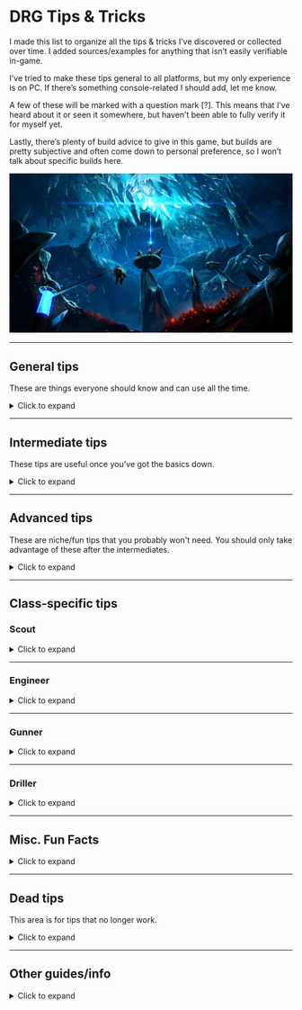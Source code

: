 # DRG Tips & Tricks

I made this list to organize all the tips & tricks I’ve discovered or collected over time. I added sources/examples for anything that isn’t easily verifiable in-game.

I’ve tried to make these tips general to all platforms, but my only experience is on PC. If there’s something console-related I should add, let me know.

A few of these will be marked with a question mark [?]. This means that I’ve heard about it or seen it somewhere, but haven’t been able to fully verify it for myself yet.

Lastly, there’s plenty of build advice to give in this game, but builds are pretty subjective and often come down to personal preference, so I won’t talk about specific builds here.

<center>
	<img title="Banner" src="./images/title.jpg"/>
</center>

<hr>

## General tips

These are things everyone should know and can use all the time.

<details>
<summary>Click to expand</summary>

* Hit Tab or M to access the mission map from anywhere in the space rig.

* Ping minerals or dirt to have Bosco mine it. Bosco can also mine heavy objects like aquarqs, and provides light if you ping on non-minerals.

* Use your terrain scanner to see which way to dig through dirt.

* If you ping a large object (like enor or jadiz), Bosco will pick it up and carry it to you.

* If you see something and don’t know what it is, point your laser pointer at it. It’ll show the name of that thing and you can look it up. Google and the Wiki are your friends.

* Shout (press x) to call bosco to you - if he is holding something, he will drop it, or throw it at you if he's within 10m of you. If he’s mining or shining a light, he will also stop and go to you.

* When you throw a flare, it inherits your momentum. If you want to throw a flare as far as possible, sprint, jump, and throw throw the flare immediately after starting the jump.

* On refinery missions, ping a pipeline (that has already been laid) to make bosco build it or repair it.

* Ping the drilldozer or HACK-C to make bosco prioritize defending them.
	
* On drilldozer missions, in the last phase of the ommoran heartstone fight, ping the tips of laser beamers to have Bosco mine them.

* Ctrl+e sets a permanent waypoint that stays on your terrain scanner, and is visible when you pull out your laser pointer

* The terrain scanner is useful for finding many things - your teammates, alien eggs, dreadnought cocoons, the MULE, black boxes, mini MULEs, and large objects such as jadiz, enor, aquarqs, etc. It even shows the ghost bulk detonator and the nemesis.

* Minerals in your bag do not need to be deposited at the end of a mission (large minerals like enor and secondary objectives like apoca blooms still do).
  * While you will get credits from gold, and you will keep the minerals, you won’t get XP from undeposited minerals.

* Press space while using the terrain scanner to turn your dwarf in the direction of the scanner.

* During extraction, the MULE leaves behind green beeping markers that show where it went. The markers also show up on the terrain scanner. Follow them if you get lost.

* Always look up when entering a new cave so you don’t get leeched.

* Everyone gets the same rewards at the end of the mission. It isn’t split up.

* Dwarf survival only affects credits, not xp. Sometimes you might have to leave someone behind to ensure the mission succeeds.

* Use the in-game miner's manual to find which region has which resources and what they look like (and whether the minerals are abundant/scarce). Use the in-game bestiary to look at enemies and their strengths/weaknesses.

* Swarms and waves have different mechanics based on mission type. Waves are smaller, unannounced swarms.
  * Mining: swarms happen over time.
  * Egg hunt: Each egg pulled has a chance to spawn a swarm. If it doesn't spawn a swarm, it spawns a wave. You are guaranteed a specific number of swarms based on the number of eggs. 4 eggs = 1 swarm, 6 eggs = 2 swarms, 8 eggs = 3 swarms.
  * Salvage: Coming within 2 meters of a Mini-M.U.L.E. for the first time will trigger a medium to large sized wave of enemies after 12 to 30 seconds, tending towards 15-18 seconds. Another, smaller wave of enemies will spawn when one of the legs that are found near each Mini-M.U.L.E. is dug out. This leg is picked randomly. [Source](https://deeprockgalactic.fandom.com/wiki/Salvage_Operation)
  * Point extraction: swarms happen over time (roughly every 5 minutes). Over time, swarms increase in size, and more enemies will spawn in waves in-between swarms.
  * Elimination: no swarms, just waves. No waves spawn during a dreadnought fight.

* Back up while channeling Beastmaster to avoid being attacked.

* Steeve (the pet from the Beastmaster perk) glows blue so you know to avoid shooting it. Steeve is affected by mission mutators, e.g. regenerative bugs.

* Turn off your flashlight (hold F) to find minerals hidden in walls, e.g. jadiz or aquarqs.

* Hold h to turn off your HUD (good for taking screenshots).

* Hit Q or E to change class in the loading screen. Doesn’t work if you’re the host, or if the host turned off class duplication.

* You can mine gold and other minerals by digging out all the terrain connected to it. This is useful for ground minerals like hollomite, umanite, and magnite, where you only need to mine the bottom parts of these.

* Click twice on the loadout letter to set an icon to it. [Example](https://www.reddit.com/r/DeepRockGalactic/comments/lcoehe/til_you_can_click_a_second_time_on_the_loadout/)

* [On Xbox] Click L3 while walking backwards to spin 180 degrees.

* Cargo crates have a varying chance to spawn based on mission length (varies from 15% to 35%). The batteries always spawn in a set radius (30m) of the crate. [Source](https://deeprockgalactic.fandom.com/wiki/Cargo_Crate)

* Lost packs have the same chance to spawn as a cargo crate (see above). Scanning the lost helmet will mark your terrain scanner with a pink star. [Source](https://deeprockgalactic.fandom.com/wiki/Lost_Pack)

* If you’re thinking of going up a hazard level, take a look at the difficulty scaling. Based on the hazard level, enemies will scale in quantity, movement speed, damage, attack speed, and for larger enemies, effective health.

* You can’t resupply past your max ammo, so try to use your weapons evenly so you get more out of a resupply. Otherwise you’re wasting ammo.

* If you try to join a mission and it says "JOIN FAILED", hit esc rather than clicking "cancel" so that your lobby doesn't reload.

* Stand on the MULE to mine higher up (you can also ride the MULE to the drop pod).

* Look for colorful markings sticking out of walls to find heavy minerals. Some examples: [jadiz](https://github.com/CupNoodles27/DRG-Tips-and-Tricks/blob/main/images/jadiz.jpg), [enor pearl](https://github.com/CupNoodles27/DRG-Tips-and-Tricks/blob/main/images/enor.jpg), [compressed gold](https://github.com/CupNoodles27/DRG-Tips-and-Tricks/blob/main/images/gold.jpg). Also applies to [aquarqs](https://github.com/CupNoodles27/DRG-Tips-and-Tricks/blob/main/images/aquarq.jpg), [bittergems](https://github.com/CupNoodles27/DRG-Tips-and-Tricks/blob/main/images/bittergem.jpg), and [error cubes](https://github.com/CupNoodles27/DRG-Tips-and-Tricks/blob/main/images/error_cube.jpg).
  * These things glow as long as the heavy object is nearby. If they’re dark and not glowing, the heavy object has been mined and moved somewhere else. Compressed gold seems to be an exception to this - its glow doesn’t seem to change.

* If you need to get rid of beer that you’re holding, hit Q on your keyboard, or alternatively, change classes.

* Buy all the upgrades for your armor, you’ll get permanent health bonuses.

* On shield disruption missions, make sure to take the health upgrade on your armor.

</details>

<hr>

## Intermediate tips

These tips are useful once you’ve got the basics down.

<details>
<summary>Click to expand</summary>

* Cancel all your reload animations by hitting the button for your laser pointer. Hitting your pickaxe button to cancel also works, but will stop your sprint if you're on the ground. If you’re in the air, both techniques work the same. You can also cancel by switching weapons.
  * The faster your reload, the less time you save by reload canceling (you also save a smaller percentage of time). Keep that in mind when you’re thinking of taking a reload speed upgrade. [Source](https://www.youtube.com/watch?v=TQ0-ysX-ZX4)
* Cancel grenade animations the same way. Useful if you need to throw multiple axes. As soon as the grenade leaves your hand, cancel the animation.
  * Frozen oppressors (on haz 5 with 4 players) take 2 axes to kill from full health, but they unfreeze quickly. Without animation canceling you can’t hit an oppressor with 2 axes before it unfreezes; with animation canceling, you can.
  
* Grenades inherit your momentum, just like flares. Sprint and jump to throw grenades further.

* Cancel your power attack wind down animation by releasing the power attack button right after the power attack hits. Make sure to release the pickaxe button *afterwards*. [Example](https://imgur.com/a/p67YEUO)

* Cancel flare gun and platform gun firing animations to fire faster. Fire then immediately hit your pickaxe/laser, then repeat.

* Look for flares on the ground to see whether you or a teammate have already explored an area.

* The terrain scanner can also indicate whether you or a teammate have been to an area; if the scanner shows terrain in an area, it means someone has been there. If it doesn’t, then nobody has.

* Jump before opening your terrain scanner so you retain a bit of momentum rather than stopping.

* Frozen enemies take 3x damage (although explosive damage is not multiplied). Frozen dreadnoughts take 2.5x damage.

* Frozen wardens don’t grant their allies the half-damage and regeneration buffs.

* Macteras and swarmers instantly die after being frozen. Importantly, this includes naedocyte breeders. However, goo bombers are difficult to freeze.

* Many enemies are resistant to some damage types and weak against others. For example, oppressors take 50% increased melee damage, making axes and power attacks better against them. Oppressors also take 66% reduced fire damage, so flamethrowers are less effective. These are very useful to know so you don’t waste ammo. The strengths and weaknesses for every creature can be found [here](https://deeprockgalactic.fandom.com/wiki/Creatures).
  * Something else you may not find on the above list are freezing/fire temperatures - the temps at which an enemy gets frozen or set on fire. For example, on the [praetorian](https://deeprockgalactic.fandom.com/wiki/Glyphid_Praetorian) page, you’ll find that regular praetorians freeze at -150 degrees, while frost praetorians freeze at -250 degrees.

* Cancel the pickaxe swinging animation by releasing the pickaxe button as soon as it hits something, then holding the pickaxe button again. This lets you mine about 3% faster if you do it right. This trick is more useful when pickaxing things like enemies and ebonuts, since your pickaxe slows down significantly on those.

* Bunny hopping: Jump and fire to preserve your momentum while firing. Useful for gunner because his weapons slow him down. If you were sprinting before the jump and stop firing before you land, you will keep sprinting.

* You can check your team’s ammo levels by hitting the laser pointer and looking at the four bars under their health bars. Use this to guide whether you decide to order a resupply.

* Minigun and Zhukov both use 2 ammo per shot. Keep that in mind when making builds and calculating damage numbers.

* If you have an odd amount of max ammo, the ammo you get from a resupply rounds up to the nearest whole number. For example, if you have 15 PGL shots, resupplies give you 8. There is one exception - if you have 3 max satchel charges, a resupply will only give you 1.

* If you move next to the purple swarmer tunnels, several groups of swarmers will spawn there shortly afterwards. If you have area damage, you can spawncamp the swarmers.

* After depositing something, once you're done depositing and are putting your bag down, manually pull out a weapon to cancel the animation.

* When depositing minerals, repeatedly hit your deposit button and cancel the deposit to deposit faster. Easiest to just spam the deposit button and pickaxe at the same time.

* If you freeze BET-C’s weakpoints (with cryo cannon or cryo grenade), it will take triple damage while it’s “frozen”, although it will still be able to move and attack.

* Blowthrough can let you hit both parts of a hostile BET-C, and it will also let you shoot through BET-C and hit bugs behind it.

* Stunning BET-C will cause it to change weapons (between the bombs and the gun).

* Blowthrough lets you shoot through the MULE.

* Blowthrough can also let you hit multiple weakpoints on a brood nexus. Easiest if you stand under one weakpoint and aim up at another weakpoint.

* Enemies that have after-death effects won't do them if they die while frozen. So frozen exploders, bulk detonators, praetorians, oppressors, and nexuses won't explode/release gas/release swarmers when they die.

* Some enemies have breakable weakpoints (i.e. goo bombers and bulk detonators). Area damage can break these weakpoints, but will not benefit from the bonus weakpoint damage. So use direct damage on them first.

* Freezing a burning enemy or heating up a frozen enemy will cancel the status effect (on fire or frozen) and deal 200 disintegrate damage - [Temperature shock](https://deeprockgalactic.fandom.com/wiki/Status_Effects#Temperature_Shock)
  * Unfreezing a frozen enemy can often be bad, since frozen is such a powerful status effect. For example, if a brood nexus is frozen, it’ll take 3x damage, and it won’t spawn swarmers if it dies while frozen.

* Praetorians and oppressors won’t release gas if killed by [disintegrate damage](https://deeprockgalactic.fandom.com/wiki/Damage#Disintegrate). Hyper propellant converts all direct damage to disintegrate damage, so a praetorian killed by the direct damage from a hyper propellant shot won't release gas. Disintegrate does not affect the after-death effects of exploders/bulks.

* Heat can explode praetorian/oppressor gas and neurotoxin grenades. Many weapons can do this:
  * Flamethrower
  * EPC with plasma burn
  * DRAK with thermal exhaust feedback or aggressive venting
  * Boomstick with white phosphorous
  * Minigun with hot bullets, aggressive venting, or burning hell
  * Incendiary grenade
  * PGL with incendiary compound
  * Breach cutter with inferno
  * Shard Diffractor
  * Coilgun with Hellfire
  * Environmental hazards in the Magma Core

* In the Fungus Bogs, pickaxe at the root of the vines that hang from the ceiling to remove them from obstructing your view.

* You can detect cave leeches on the terrain scanner by looking for small holes in the ceiling.

* Pickaxe a frozen dwarf to help unfreeze them. Power attack to instantly fully unfreeze them.

* Every mission has a set spawn pool. Any enemy included in the spawn pool can be spawned, any enemy not in the spawn pool won’t be. So if you see one leech, look out for more.
  * A spawn pool can have up to 3 “disruptive enemy” types. The following are disruptive enemies: detonators, shellbacks, goo bombers, grabbers, menaces, and wardens. So if you see a goo bomber, grabber, and shellback, you have no chance of getting a bulk. [Source 1](https://devtrackers.gg/deep-rock-galactic/p/f901d71e-lets-talk-about-bulk-detonators-in-salvage-missions), [Source 2](https://www.reddit.com/r/DeepRockGalactic/comments/qs8l4t/enemies_and_how_they_spawn_what_secrets_do_you/hkbjqbg/)
  * There are a lot more spawn mechanics, here is an [in-depth video](https://youtu.be/tLiX_GJRdWw) on spawn pools.

* Look out for visuals of falling chunks dirt/rocks, it can indicate that enemies are spawning nearby. Note that silicate harvesters make the same effect, so don’t get bamboozled.

* Mine out the terrain connected to oil shale to knock it all down. Loose oil shale is picked up much more quickly by the fuel canister. You can also use the EPC, C4, or Fat Boy to quickly mine oil shale.

* Kursite will disappear if not deposited quickly enough.

* Lure a Crassus detonator into a small tunnel to get more gold when it explodes. The driller can make this tunnel anywhere. If done right, you’ll get up to around 1230 gold. [Source](https://deeprockgalactic.fandom.com/wiki/Glyphid_Crassus_Detonator)
  * Crassus detonators can only spawn (with a 3% chance) when the map is generated. They will not spawn afterwards.
  * If you shoot some platforms at the edge of the explosion radius, the Crassus explosion can make gold from those platforms.

* Every five OCs you forge adds 1 to your Forge level and gives you a free OC. Assuming you forge every OC, you’ll run out of OCs to get/forge at forge level 93.

* Deep Dive missions are hazard level 3/3.5/3.5, and are guaranteed to have 2 warnings in total. Elite Deep Dive missions are hazard level 4.5/5/5.5 and will have 2-3 warnings in total.

* Gold is worth 3.5 credits on Deep Dives and 4.5 credits on Elite Deep Dives. You also don’t get “minerals mined” XP on DD/EDD.

* The DD and EDD for each week are pre-seeded, which means the terrain will all be the same, even if you restart.

* [Buff beer](https://deeprockgalactic.fandom.com/wiki/Abyss_Bar#Today.27s_Special) lasts across all three DD/EDD missions.

* Drink a buff beer in your own lobby, then join another lobby to keep that buff.

* Currently buff beer is bugged to apply twice. This means pots o’ gold gives 4x gold rather than 2x, for example.

* Pots o' gold and dark morkite only buffs gold mined by the pickaxe, not by bosco, guns, or explosions.

* Ping important enemies (e.g. bulks and prospectors) so you can track where they are. This is especially useful for tracking menaces and dreadnought twins, since your ping stays on them after they burrow and reappear.

* Prospectors are vulnerable to critical weakness, even though most boss enemies aren’t.

* When the dreadnought twins heal, they regenerate their armor and equalize their health - the one with lower gains 3/4 the HP difference, the one with more will lose 1/4 the HP difference. So try to damage them equally to minimize how many times they heal. The twins are guaranteed to heal at least once during the fight, regardless of how evenly you damage them. [Source](https://deeprockgalactic.fandom.com/wiki/Glyphid_Dreadnought_Twins)

* Once you break the armor on the back of a dreadnought twin, you’ll expose a 1x weakpoint. Also, their lower jaw takes 0.5x damage for some reason.

* If you hit exploders in the face they won't detonate.

* You can grab cave angels to hold onto them and fly. You can steer them as well.

* Jump near the end of a Dash (the perk) to extend the speed boost.

* Grabbing a ledge cancels fall damage. You can fall any distance and survive as long as you grab a ledge.

* If you need to get up a steep slope, run against it and spam jump. This is very useful for getting around.

* If gravity is pulling you down a steep slope, jumping away from the slope will launch you forward. You can practice this with [these windows](https://imgur.com/a/qWFBA9C) in the space rig.

* Snow patches and goo patches reduce your fall damage in the same way that engi platforms can do.

* You can’t sprint while on a snow patch.

* Grab a zipline while mactera grabbed to escape.

* You only need to pickaxe the middle of green radioactive crystals to disable them.

* The red plant zones with the plants in the Glacial Strata will warm you up and help keep you from freezing. Glacial Strata is the only biome where you do not naturally warm back up - if you gain some cold, it stays until you are frozen or warm up some other way.

* The aquarq station can warm you up if you’re cold. It also warms up enemies, making it harder to freeze them, and making them unfreeze faster. If you’re going to freeze enemies, it can help to lure them away from the aquarq station first.

* If you have a weapon that does heat damage (sets enemies on fire), you can use it on a teammate to prevent them from freezing. Same for weapons that do cold damage on burning teammates. Just make sure they want you to do it first.

* Machine events have a 15%/20%/35% chance of spawning, depending on the length of the mission. [Source](https://deeprockgalactic.fandom.com/wiki/Machine_Events)

* Machine events give a decent amount of experience. You don't need to succeed and you'll still get the XP. So even if you can’t do a machine event, start it up for the XP.
  * [?] Some machine events do not need to even run out - you can extract and still get XP. This has happened to me for kursite and tritilyte, and failed for OMEN.

* You can tell beforehand what the OMEN will attack you with by looking at each of the three sections with your laser pointer. The bottom will always be the radial purple lasers. In addition, if you stand on the core infuser (the white thing you put matrix cores in), the OMEN platform opposite from you to the OMEN tower is the one that exposes the radial lasers (the bottom part). The OMEN platform to your right exposes the top part. The OMEN platform to your left exposes the middle part. Focusing the bottom part is usually the easiest way to defeat the OMEN.
  * The OMEN is the most dangerous machine event. However, it can be made much easier if the engineer prepares well. See the engineer section.

* You take 1% damage when inside the drop pod during extraction.

* Doretta will always go towards exactly 220 on the in-game compass at the top of your screen. If you decide to pre-drill to the heartstone, this can help.

* Doretta moves faster when more dwarves are near it. You should usually try to stay near or on Doretta.

* Doretta does not heal faster when multiple dwarves are repairing her.

* You can repair Doretta from behind (while standing on the ground). This can be useful if you want to repair Doretta during the flying rocks phase.

* All flying enemies instantly die when frozen. This is particularly useful for naedocyte breeders.

* Shellbacks don't stop when frozen, but still take triple damage and can thus be 1-shot with a throwing axe when frozen.

* Press/hold shift while grinding on a pipe to center your view.

* Pickaxe the end of an unfinished pipeline to destroy that part (also works with throwing axes and drills).

* Grinding on a pipe cancels fall damage (hold E while falling on a pipe to grind on it). Same works with ziplines.

* For any action that requires you to hit E (or the equivalent interact button), holding E will let you automatically do that action once it’s possible. For example, holding E will let you revive a teammate as soon as you get in range, or pick up an aquarq as soon as it is mined out.

* Going downhill on a pipeline gives you a lot of momentum, letting you jump off at high speeds. Land back on a pipe after jumping for extra cool points.
	
* While riding a pipeline, holding E will automatically make you stop at the next section that needs to be built/repaired.

* On salvage missions, each mini mule gives 40-60 nitra and 40-60 gold when repaired. [Source](https://deeprockgalactic.fandom.com/wiki/Salvage_Operation)

* On salvage missions, check for broken resupply pods by checking your terrain scanner for drill holes in the ceiling.

* Electric crystals in the crystalline caverns can be destroyed by digging out the roots, shooting them a lot, or throwing 3 axes at them.

* Pretty much everything gives a small amount of XP. If you can deposit it, it’ll give you XP. For example, gold gives 2 credits and 1 XP per unit. Nitra gives 1 XP per unit.
  * Calling a resupply will not take away any XP from the 80 nitra that is spent.

* With proper timing, you can sprint -> jump -> grab heavy object (e.g. aquarq) -> charge throw the object -> land. This will let you keep your momentum when throwing the object and keep sprinting afterwards.

* The stat for mining done that you see after a mission depends only on what you deposit, not on what you mine. Minerals in your pocket at the end of a mission also count towards this number.

* Thorns has an internal cooldown of 0.75s. So it's not amazing if there's a ton of swarmers on you. [Source](https://deeprockgalactic.fandom.com/wiki/Thorns)

* [?] If the hiveguard glitches and won't spawn sentinels, get your whole team to stand around it and melee attack it together to unglitch it. [Source](https://www.reddit.com/r/DeepRockGalactic/comments/sfjl3e/im_lvl_91_and_still_learn_new_things_about_this/huq6gv5/)

* You can permanently destroy spiky vines in the hollow bough by power attacking them. You can still damage them when they retract - use your pickaxe or the drills, since they’re especially weak against melee damage. If you use a conventional weapon, you’ll waste a lot of ammo before the vine is destroyed.
  * If you dig out the terrain from under the root of the vine, it’ll also be destroyed.

* Dig out the terrain from under the root of a stabber vine to destroy it.
	
* During ebonite machine events, a pickaxe supercharging canister will linger for a short time after being picked up. So after a teammate picks up a canister, if you're quick, you can get the effect from the same canister. [Example](https://www.twitch.tv/videos/1239805870)
	
* During tritilyte events, hit your laser pointer while holding a bomb to drop it without it exploding.
	
* A Huuli Hoarder will escape if you don't keep damaging it or if you don't stay near it. Additionally, only the bottom part of the body has a hitbox. The large bag on top of the body won't be hit.

</details>

<hr>

## Advanced tips

These are niche/fun tips that you probably won't need. You should only take advantage of these after the intermediates.

<details>
<summary>Click to expand</summary>

* [Much easier as host] You can throw grenades/axes much faster than with normal animation canceling. [Source 1](https://www.youtube.com/watch?v=TP0Hp3k_CPE), [Source 2](https://www.reddit.com/r/DeepRockGalactic/comments/ri68mq/instantly_killing_a_dreadnought_twin_with_axe/). There is an easy (cheesy) way to do this; see the “Other guides/info” section of this doc.
  * As of season 2 this became much more difficult for clients to do and requires frame perfect timing from the client.

* You can destroy projectiles from spitballers, korloks, and dreadnought fireballs by shooting the projectiles midair. You can also pickaxe them, drill them, and throw objects into them. [Examples](https://www.reddit.com/r/DeepRockGalactic/comments/sqm0hw/remember_as_driller_you_can_always_fight/hwmlmck/). Fully built turrets can work, but their hitboxes are much smaller now than in the given example.

* Korlok sprouts cannot attack if they are taking consistent damage, such as from an autocannon or from being on fire.

* Enemies can damage other enemies. For example, exploding detonators can instantly kill vulnerable dreadnoughts and vulnerable korloks. If you grapple past a detonator as scout, you can make it stomp on nearby enemies.

* The drilldozer insta kills any vulnerable non-heartstone enemy it drills into.

* For the OMEN event, call a supply drop on a platform to block the heavy burster. This does not block the radial purple lasers. The same applies for the MULE.

* Build a pipeline to stand on / block the OMEN purple lasers. [Example](https://www.reddit.com/r/DeepRockGalactic/comments/t1csbg/i_met_this_engi_who_built_200_iq_pipeline_to/)

* Call the MULE on an OMEN platform and stand on it to avoid the OMEN purple lasers. You can also call a resupply (only on the very center of the OMEN platform) to stand on.

* Removing the terrain from under a honeycomb will instantly kill it (does not work for any other stationary enemies).

* Doretta becomes invincible to all damage for 4 seconds when you repair it to 100% - this can even block detonator explosions. [Example](https://www.reddit.com/r/DeepRockGalactic/comments/t48lca/keep_calm_timed_repair/)

* Jump on top of the MULE to mess with ground enemy AI. [Example](https://www.reddit.com/r/DeepRockGalactic/comments/re9men/if_you_didnt_know_jumping_on_the_mule_is_very/)

* You can use Molly to bounce yourself high in the air - [example1](https://www.reddit.com/r/DeepRockGalactic/comments/w2wqqe/ziplines_where_were_going_we_dont_need_ziplines/), [example 2](https://youtu.be/BJAPceNyh04). Call molly, get on top of molly, then jump right as molly stands up. [Multiplayer example](https://www.reddit.com/r/DeepRockGalactic/comments/swyjdy/we_call_it_molly_hopping/)

* Call a supply drop to knock out things in the ceiling, i.e. eggs, aquarqs, or lost packs. Use the permanent waypoint to help line up the drop.

* Stand on a big exploding plant to prevent ground enemies from attacking you. Also works with trees in the fungus bogs and the REZ.

* The bulbs on the purple trees in the fungus bogs glow when shot, and if you get them all to glow at once, they stay lit permanently. [Example](https://www.reddit.com/r/DeepRockGalactic/comments/tzcjel/nice_tip_for_you_scoutless_teams_and_lazy_scouts/)

* Born Ready works while you’re down, so try to switch to a different weapon before going down so you can come back swinging.

* Bounce on your teammates’ heads or on big bugs (e.g. praetorians and dreadnoughts) to avoid fall damage. Useful in a pinch.
  * You can bounce on prospectors.
  * You can also repeatedly bounce on a teammate’s head while they’re going up a zipline. Does nothing but give you cool points.
  * If the teammate jumps right before you hit their head, you’ll get launched further.

* [?] Calling the drop pod after a swarm is announced but before a swarm starts will cancel the swarm.

* No driller on a very vertical pipeline mission? No problem. You can build pipelines vertically by stacking the pipe around and on top of itself in a circle.

* Starting Doretta after refueling will cancel a swarm that’s in progress.

* If both dwarves have the upgrade that gives 6 seconds of invulnerability after a revive, they can chain revive each other.

* A loose mineral could indicate that there’s a lost pack nearby. Make sure that it couldn’t have come from mining or a cargo crate. [Example](https://imgur.com/a/XDb564L)

* [Solo only] If you start performing a task like resupplying, building a pipeline, depositing, and so on, you can open the options menu (esc on PC), then let go of the button for doing that task, then close the options menu. You will keep doing the task without needing to hold down any buttons. [Source](https://www.reddit.com/r/DeepRockGalactic/comments/sniymp/just_a_helpful_tipglitch/)

* The batteries that you eject to start the Caretaker fight can explode. Put a battery on a platform where one of the Caretaker’s arms will spawn, then shoot the battery to do massive damage to the arm.

* Depending on the machine you’re playing on, you can sometimes tell when enemies spawn in if your FPS dips.

* As host, abort the mission at the end when everyone’s in the pod to save a little bit of time (you’ll still complete the mission).

* Personal drop pods (the pods that dwarves come in during a mission) can block projectiles.

* Spam call the MULE to keep it from moving. Useful if you need to go somewhere, but need the MULE to stay in one spot.

* Call a resupply on a korlok to deal massive damage to it (make sure it’s vulnerable when the supply drops).

* Get two friends to join a lobby with 3 people at the same time. With enough luck you’ll get a 5-person lobby.

* Stalactites in the salt pits and glacial strata drop when you shoot them or when you hit the ground under them with area damage, doing a ton of damage to enemies.

* Hold your pickaxe button before resupplying to pickaxe while resupplying.

* You can enter the drop pod before it opens by jumping against a specific spot to the left of where the MULE usually enters. This is inconsistent, but even if you can’t get it to work, you still get the drop pod damage reduction while trying. [Example](https://www.youtube.com/watch?v=JJuDCdBRq0E)
	
* When playing in a team on mining and escort missions, at the end of the mission, if one person runs very far back through the cave, they can end up making the drop pod land much closer to where the MULE and the rest of the team is.

* Rain in the dense biozone and crystalline caverns makes you immune to fire and heat. [Source](https://www.reddit.com/r/DeepRockGalactic/comments/u6km5l/not_so_known_gameplay_tips_for_til/i58x9bo/)

* You can ride spikes in the hollow bough. [Example](https://www.reddit.com/r/DeepRockGalactic/comments/ul5vjf/anyone_else_know_abt_this_before/)

* Enemies can spread fire to other enemies. Setting a praetorian on fire (or some other tanky target, such as Steeve) can help easily wipe out nearby swarmers.

* Slasher Steeve can stun enemies, which can cancel things like praetorian spits.

* Standing on a supply pod prevents you from taking fall damage, even if the pod is falling. [Example](https://www.reddit.com/r/DeepRockGalactic/comments/s8654r/dumb_and_interesting_dwarven_test_with_sir_spoot/)

* You take zero fall damage while frozen.

* You can make elevator plants go up/down by pickaxing the yellow bulb. [Source](https://www.reddit.com/r/DeepRockGalactic/comments/vvfzga/whats_some_random_trivia_you_know_about_the_game/ifjpwrv/)
	
The max number of enemies that can aggro on you is 32.

</details>

<hr>

## Class-specific tips

### Scout

<details>
<summary>Click to expand</summary>

* The most useful scout trick is powerattacking a wall while grappling towards it and landing in the resulting hole. This takes a lot of practice, but when mastered, makes you much less dependent on platforms.
	
* If you're having trouble making a ledge to stand in - maybe the wall is curved inward - grapple to the wall and call the MULE while holding your grapple. Wait until it stops under you to let go of the grapple.
	
* After the season 2 update, you can now grab objects midair. This means you can do things like this [special powder throw](https://www.reddit.com/r/DeepRockGalactic/comments/ueol9u/introducing_the_special_powder_throw_for_strong/). You can do similar things with the grapple by tossing the object upwards first, then grappling towards it to catch it. And you can string together special powder shots and grapples to keep moving the object up/sideways.
  * If you're moving too fast, you will [drop the object](https://youtu.be/Tt4TAKWbugE). However, if you repeatedly try to grab the object, you can still bring it with you. [Example](https://discord.com/channels/736425774772387861/736426337622950028/980559855427387412)

* (Client only) With hoverclock, jump and tap the trigger to levitate forward through the air.

* Cancel focus shots by pickaxing, laser pointing, reloading, or switching weapons.

* Use special powder + grappling hook to go up a big hole made by the drop pod. Call a resupply in the wall, then exit the map.
   * Also works with regular resupply holes, just make sure you line up properly.

* With the grapple fall damage upgrade, after grappling once, the fall damage reduction lasts permanently until downed. Same with gunner zipline fall damage upgrade. This is probably a bug.

* In addition, tunnel rat's fall damage reduction is additive. So if you take tunnel rats, scout's grapple fall damage upgrade, and his armor fall damage upgrade, you permanently get 100% fall damage reduction during a mission after grappling once. [Example](https://youtu.be/V-WLUFeVmFw)

* If there's something high up you need to mine, grapple + power attack to make a ledge in the wall to stand in, then mine from there.
  * Often with nitra you don’t need a power attack. Since the nitra is so thick, just tap the top of it to make a ledge.

* You can "reload" your grappling hook right before firing it. Doesn’t really do anything, but looks cool. [Example](https://youtu.be/UJWdpC4YRPw)

* With the M1000, you can start focusing and fire before fully focusing to fire an accurate hipshot.

* Swapping bolts immediately after firing the crossbow will replace the reload animation with the bolt-swapping animation. The bolt still gets reloaded and you get to use the alternate bolt immediately.

* With Embedded Detonators on the Zhukov, you can shoot something, switch to a different weapon before the mag runs out, reload the Zhukov with Born Ready, then shoot again. The detonators from before will stay and won’t be triggered. This can let you nuke a dreadnought twin, for example.

* Grapple past a detonator to make it slam and potentially hurt nearby enemies.

* Allies can ride on your flares. [Example](https://www.reddit.com/r/DeepRockGalactic/comments/sfjg89/u_can_use_flares_as_a_way_to_cross_gaps_and_for/)

* [?] While a scout is holding a grapple, shoot a flare at him to let him hover without the grapple. [Source](https://www.reddit.com/r/DeepRockGalactic/comments/sfjg89/u_can_use_flares_as_a_way_to_cross_gaps_and_for/huqnyqq/)

* Boop your teammates by grappling into them while they’re in the air. [Example 1](https://www.reddit.com/r/DeepRockGalactic/comments/sqj7m9/when_did_the_grappling_update_come_to_driller_d/), [Example 2](https://www.reddit.com/r/DeepRockGalactic/comments/tc7rru/sent_the_driller_flying_first_time_achieving_this/)

* A DRAK shot will destroy a spider web.

</details>

<hr>

### Engineer

<details>
<summary>Click to expand</summary>

* Place turrets on platforms so they can get a better viewing angle. This can help them shoot over ledges or slopes.

* During the heartstone fight, you can cover doretta with a platform roof to block the flying rocks and avoid having to shoot them. Make sure the roof is high enough to avoid rock splash damage, and low enough to catch all the rocks. [Example](https://www.reddit.com/r/DeepRockGalactic/comments/kkqq4e/engineer_heartstone_tech/)

* Shoot the tips of heartstone lasers with your PGL to disable them.
	
* Firing the shard diffractor for a short time then cancelling it by swapping weapons or hitting your pickaxe/laser pointer will make it instantly recharge. Likely a bug.

* Put platforms near the tops of the lasers so Scout can easily mine the tips.

* Smart use of bug repellant platforms can funnel enemies. Bug repellant platforms count as double the distance for the purpose of enemy pathfinding. The MULE uses the same pathfinding algorithm, so you can call the MULE to see if your bug repellant setups are working.
  * A bug repellant platform will cover some terrain next to the platform with bug repellant as well. Here is a nice [video visualization](https://www.youtube.com/watch?v=m8P3t9qJHu4) of the area that gets the bug repellant.

* Hold the reload button to recall your turrets.

* When using two turrets, you can hit the reload button to choose which turret you want to place or relocate.

* When your turrets are flying back to you, they can block things like pickaxe swings and weapon shots. So make sure you don’t accidentally fat boy a flying turret.

* Put your platforms above the OMEN platforms by shooting them at a wall behind each OMEN platform. You can stand on them and still activate the OMEN platforms, while avoiding the radial purple lasers. If you place them too low, the lasers will quickly melt away, and if you place them too high, you won't be able to activate the OMEN platforms.

* Place a turret in front of you to block the shots from an OMEN heavy burster. This lets you stay on the OMEN platform and not have to run away. This synergizes well with the above tip, all you need to do is dig a small hole in your platforms to stand in. This could also block the twin slicer, although I haven't had a chance to test this. [Example 1](https://imgur.com/a/NXNypWr), [Video example](https://www.youtube.com/watch?v=d0hCr4S54qk)

* The above tip also works for other projectiles. However, turret hitboxes are pretty small, so you're better off blocking these with platforms.
  * [Example](https://imgur.com/a/NLAuLRl) placement for blocking caretaker appendage projectiles.

* You can block leeches with platforms. [Example](https://www.reddit.com/r/DeepRockGalactic/comments/sxor0f/one_day_ill_be_able_to_bring_one_of_these_up_to/)

* If you aren't using the defender system, sentries always idle sweep southwest, regardless of placement or last enemy.

* The PGL can mine minerals. It can also mine things like mule legs and red sugar. This effect is bigger with Fat Boy, but you probably shouldn’t waste Fat Boy shots on minerals.

* Incendiary compound makes the PGL do half the splash damage. This means it also does half damage to yourself or your allies. This is useful if you’re using RJ250.

* You can double jump with RJ250 if there’s enough space. Fire a grenade directly upwards, and when it comes back down, do a normal jump. [Example](https://www.twitch.tv/milligin/clip/BreakableCoweringEndivePoooound-A8D82a0ODc4IvJ-9), [Mirror](https://imgur.com/a/LEAEQk3)

* If you’re on a steep slope, platforms can make it much easier to stand your ground.

* Build platform towers to provide cover for dreadnought fireballs.

* When you place a platform on minerals, the platform will take one hit to destroy, and so will the minerals. Useful for ground minerals. This does not make you lose any minerals.

* Breach cutter goes through walls.

* Breach cutter benefits from hitting weakpoints. This is especially noticeable for enemies like spitballers and menaces.
	
* Throwing a LURE and then placing a platform or two over the LURE can help protect it against ranged enemies.

* Grabbers can grab and carry away a LURE. The Nemesis can also grab LUREs.

* The PGL, plasma bursters, and prox mines can all fear enemies, which makes them great for crowd control.

* Cheese the hacking pod by digging it down and covering everything except the antenna. [Source](https://www.reddit.com/r/DeepRockGalactic/comments/sx4vdw/in_case_you_dont_know_this_is_how_you_can/)

* Place a platform over a loot bug to stop the minerals from flying everywhere.

* Have a teammate stand against a vertical wall and shoot a platform at their head to let them look through the wall. [Example](https://imgur.com/a/ErdeceU) (uploaded to Imgur because twitch clips aren’t permanent)

* Stop detonators with platforms. [Example](https://cdn.discordapp.com/attachments/565850434376302613/870860625381826600/bandicam_2021-07-31_11-40-01-465.mp4)

* You can look and move out-of-bounds. [Example](https://www.youtube.com/watch?v=RMTQlG5In7w)

* If you shoot a platform on something where it will instantly disappear (e.g. a resupply or doretta), if you’re quick, you can still place a turret on that platform. This can let you put down a turret mid-air on top of doretta. You can also do this with prox mines, but this requires tight timing - you need to stand at an angle when shooting the plat so you end up closer to it when throwing the prox mine. [Example](https://youtu.be/lJlbqUkXd8U)

* Turrets can shoot through walls if you put them close enough to the wall. [Example](https://www.reddit.com/r/DeepRockGalactic/comments/ss0iav/the_engineer_sentry_gun_seems_to_have_been/)

* Shard diffractor can burn spiderwebs.

</details>

<hr>

### Gunner

<details>
<summary>Click to expand</summary>

* Autocannon, minigun, hurricane, and revolver can mine minerals and red sugar. This will get you the same amount of mineral as if you used your pickaxe. These weapons can also destroy the tips of heartstone lasers.
  
* The plasma burster missile OC on gunner’s hurricane 1-shots flying rocks in the heartstone fight. [Source](https://www.reddit.com/r/DeepRockGalactic/comments/vvfzga/whats_some_random_trivia_you_know_about_the_game/ifjxnx4/)

* Autocannon is useful for looking for cave leeches in the dark. Just spray the ceiling and see if any cave leech health bars pop up.

* Volatile bullets on the revolver adds fire damage, which makes it weaker against fire-resistant enemies like oppressors and stronger against fire-weak enemies like spitballers and brundles.

* Taking too much damage will make you fall off a zipline.

* If you're on a zipline and getting swarmed by shockers and mactera, and you can’t afford to jump off, spam E so you stay on the zipline, even if their damage knocks you off.

* Hold E to grab a zipline while falling.

* On a zipline, jump + grab repeatedly to move faster. [Source](https://www.youtube.com/watch?v=Bumz8fqMlFk)

* With the zipline's fall damage upgrade, after anyone grabs any of your ziplines, they get the fall damage reduction permanently until they get downed. This is probably a bug.

* If you’re running a long distance downhill, shoot a zipline to get down faster.

* Set up a zipline into the drop pod. After everyone is in the pod and can't move, you can grab the zipline and move around.

* You can shoot ziplines into the drop pod, even before the gates open.

* After gunner's shield generator goes down, it spends time flying back to him before it actually begins recharging.

* The shield generator gives 50% damage reduction to anyone inside, which can reduce fall damage. It also forces bugs to leave it (except shellbacks, trawlers, and patrol bots), and blocks projectiles from the outside, including allied projectiles.
	
* If you have the coilgun's damage resistance upgrade, you can still get the damage resistance buff if you hold the fire button while reloading or out of ammo. This does not work with the autocannon's damage resistance upgrade.
	
* On the coilgun there is a way to have the damage resistance buff on at all times, even when not using the coilgun. To do this, take Controlled Magnetic Flow + Defence Enhancement + Triple Tech Chambers, then go into a mission, fully charge a shot, and fire the two residual shots. This effect lasts until you use the coilgun again, but doing the same trick will keep it going. This is definitely a bug, but it has been around for a while at this point.

* Gunner has an armor upgrade that gives 50% explosive resistance, which makes him unexpectedly tanky against bulk detonators, dreadnought slams, and C4.

* The sticky grenade applies a huge fear on direct impact and also a fear on explosion. Sticking a sticky grenade on anything smaller than an oppressor is guaranteed to fear it and make it run away. This is useful for making praetorians turn around and run away.

* Sticky grenades can stick to your teammates. Throw it in the right spot and it’ll show on their screens.
  * Sticky grenades can stick to arbalest projectiles - [example](https://www.reddit.com/r/DeepRockGalactic/comments/stflej/this_arbalest_showing_off_with_trickshots/). Possibly works on other projectiles as well.

* Throwing a sticky grenade on a shield as it’s expanding will make the grenade expand in size as well. Can make the grenade enormous, but does not affect the actual explosion. [Example](https://youtu.be/Arzb3y02ig0)

</details>

<hr>

### Driller

<details>
<summary>Click to expand</summary>

* Impact axes do damage in 3 parts. Two parts do melee damage, and the third part does explosive damage, in that order. The melee damage can trigger vampire, the explosive damage does not. [Source](https://deeprockgalactic.fandom.com/wiki/Impact_Axe)
  * If the second part of damage is not done, the axe can be retrieved. This means you can axe a full-health frozen grunt, then retrieve the axe.
  * If you miss, the axe can still do area damage, and can be retrieved.

* You can drill flying rocks when they fly down onto doretta to instakill them. You’ll probably die doing this though. [Example](https://www.reddit.com/r/DeepRockGalactic/comments/luc882/dont_fear_the_rocks_drill_them/)

* Drills can quickly open ebonuts.

* Axes can destroy many things and still be retrievable afterwards. This includes:
  * Ebonuts (1-hit)
  * Hollow bough spiky vines (1-hit)
  * Electric crystals in the crystalline caverns (3 hits)
  * Poisonous mushrooms in the fungus bogs (doesn’t need to hit, just needs to fly nearby the mushrooms)
  * Explosive spores in the sandblasted corridors (need to throw over / at the top)
  * Naedocyte roes (eggs dropped by the breeder) (1-hit)
  * Cacti in the dense biozone (1-hit)
  * Trees in the radioactive exclusion zone (1-hit)

* Axes and drills can destroy the ends of unfinished pipelines.

* When EPC mining, shoot from the side (parallel to the vein/wall) for easier timing.

* Throw a C4 at a 45 degree angle upwards (you can use your drills to align the angle) and hit it with an axe while it's in the air. The C4 will float midair. Don’t do this if you have the upgrade that makes the C4 explode when it’s hit.
  * This also works with any projectile, including EPC shots.

* C4 inherits your momentum, which can be combined with Dash to launch a C4 a significant distance, which is very useful for airbursting swarms of mactera or hitting Dreadnaughts from a safe distance. (u/Asian_Jake_Paul1)

* Place C4 on the drilldozer while it’s moving. The C4 will float midair and you can detonate it later when the bugs come. [Example](https://www.reddit.com/r/DeepRockGalactic/comments/rhvpyo/little_advice_for_muy_fellow_drillers_deposit/)

* Cancel EPC charged shots by tapping your pickaxe or laser pointer.

* EPC charged shots with TCF can be exploded by anything, including teammate's shots. Axes also work and can be retrieved.

* EPC shots and charged shots give off a little light, so you can use it to scout out dark areas and ceilings.
	
* Regular EPC shots travel at 35 meters per second (with the projectile velocity upgrade, they travel at 43.75 m/s). EPC charged shots travel at 13.33 m/s.

* The flamethrower and cryocannon ignore the dreadnought's armor and will damage the dreadnought through it.

* Vampire works with axes and drills for easy healing, especially on frozen enemies.

* Drill back to the drop pod if running back isn't an easy option.

* When drilling, always drill so the tunnel is exposed to make it easier for others to see when it.

* Don't drill at more than 45 degrees when building pipelines, otherwise it will be too steep.

* Drills can stunlock enemies (e.g. grunts or huuli hoarders). Useful if you have no better alternative.
	
* Drills benefit from hitting weakpoints. This is especially noticeable when using drills on a frozen brood nexus.

* If you’re going to overfill on axes when resupplying, throw some axes on the ground before resupplying. Then you can collect them later.

* The flamethrower can burn the material around alien eggs and dreadnought cocoons, as well as ice in the glacial strata, spiderwebs, and engi platforms.

* Robots instantly die when set on fire. This includes patrol bots, burst turrets, and sniper turrets.

* An EPC shot or an axe will destroy a spider web.

* If you need to freeze an enemy with the cryo cannon, shoot through the enemy towards the ground. The cryo cannon leaves a trail on the ground that helps freeze enemies.

* The “bunker” is a common strategy where you drill into a wall, then make a large area (usually with C4 + blast radius upgrade) where you can stand and wait for enemies to funnel in. You can use it if you’re struggling on a mission.
  * However, it also detracts from building good combat habits (since you don’t need to kite enemies), and if a bulk shows up, you’ll have to drill a different path out.
  * “Under bunkie” tutorial: [Video](https://www.youtube.com/watch?v=coHqYdyUzFc)

* Possible strategy if you struggle on salvage missions: [here](https://www.reddit.com/r/DeepRockGalactic/comments/c1prrr/how_to_make_a_susan_helping_you_get_ready_for/)

* You can ping charged EPC shots (doesn’t work with flying nightmare).

* If you want to efficiently clear a space inside a wall, dig a little into the wall first, then use C4 or TCF there.

* You can throw axes inside the drop pod, even if the gate hasn’t opened yet.

* Drill under a loot bug to make it flip upside down. Then it’ll scatter minerals downwards when it dies. Useful for golden loot bugs. [Example](https://www.reddit.com/r/DeepRockGalactic/comments/t21335/tip_flip_golden_loot_bugs_upside_down_to_collect/)

* You can drill into the ground and ledge grab as you fall to cancel fall damage. [Example](https://www.youtube.com/watch?v=qAj5yfhTAaU)

* [?] You can ledge grab off EPC shots as host to cancel all fall damage

</details>

<hr>

## Misc. Fun Facts

<details>
<summary>Click to expand</summary>

* If someone with a Steeve disconnects, that Steeve will start following another dwarf. So that dwarf can have multiple Steeves.

* You can glitch through the back of the drop pod by moving into a corner of a seat and spamming jump. [Example 1](https://youtu.be/YRK6dVM2tw8), [Example 2](https://www.reddit.com/r/DeepRockGalactic/comments/mgrct2/til_that_you_can_jump_through_the_ship_into_the/)
  * This is more consistent with higher ping. It also helps if you get another dwarf to run into you and spam jump as well.
  * This is also much easier to do if you drink a malt rockbearer.

* You can "reload" your grappling hook, even while performing an action, e.g. taking a resupply. Also works for drills. Doesn’t work for any other weapon/tool. [Example](https://youtu.be/S49RkKjBBEo)

* Regular damage shows up as white on an enemy’s health bar; weakpoint damage shows up as yellow.

* Doretta’s head will pop off after the heartstone is completed. If you bring the head back into the drop pod, it’ll show up on the mission ending screen.

* As gunner, when extracting, shoot a zipline into the drop pod. Once everyone's in the pod and locked in place, you can grab the zipline and hop out. This used to work if you grappled into the pod and held your grapple as scout, but not anymore. Note that if you leave the drop pod this way, you'll lose a small amount of credits from the survival bonus.

* During extraction, you can throw flares (and shoot flares) inside the drop pod, even before the gates open.

* In the space rig, there’s a button you can press that temporarily lowers the gravity. You can permanently have low gravity in the space rig by doing the following: Press button, wait 19 seconds, press button, wait 3 seconds, press button.

* You can easily escape the space rig. Order a malt rockbearer, press the gravity recalibration button, go into a specific corner, drink the malt rockbearer, then run against the corner and repeatedly jump - [example](https://youtu.be/Ln8N9PE0hos). It’s also possible with the underhill deluxe, but slower - [example](https://youtu.be/IXOJor9LjDY). It’s possible without any beer, but unreliable - [example](https://www.reddit.com/r/DeepRockGalactic/comments/o7hi7k/while_chilling_with_a_friend_on_discord_figured/).
  * The previous tip pairs well with this one if you want to explore outside the space rig.

* In point extraction, climb up the hole from the mine head (easiest to do with Special Powder). Near the top, power attack to make a ledge, then call a resupply to make a hole in the ceiling. Then you can climb out of the map.
  * In salvage operation, you can just climb up without needing to call a resupply.

* If someone is loading in during extraction (but before the drop pod loads in), the drop pod will wait for that person to load before coming in.

* Grunts and praetorians have different chances to upgrade to slashers/guards and oppressors depending on hazard level. [Source](https://docs.google.com/spreadsheets/d/1ygMn4sHAx0jvgRK0qa9LAOIcETnznkh1MtVLgsfu0ik/edit?usp=sharing)

* Loot bugs are attracted to and can eat loose mineral chunks, including red sugar.
  * On top of what they normally drop on death, loot bugs release 1.5x whatever they ate. [Source](https://deeprockgalactic.fandom.com/wiki/Loot_Bug)

* Loot bugs occasionally drop gold or nitra when you pet them. This might come out of the gold/nitra amount that they drop when killed, but I haven't tested this.

* Spamming E (or your interact button) on a resupply makes a lot of noise.

* You can slap gunk seeds if you get close to them without shooting them down. [Me doing it](https://www.youtube.com/watch?v=E_R1z3y2xCE)

* You can pet doretta’s head, HACK-C, [Breathers](https://static.wikia.nocookie.net/deeprockgalactic_gamepedia_en/images/c/c1/BF_Breather.png/revision/latest/scale-to-width-down/800?cb=20190312184131) (a.k.a. Pog Plants), and [Cave Vines](https://deeprockgalactic.fandom.com/wiki/Cave_Vine).

* HACK-C has RGB lights on his back and drops soda cans and takeout food boxes when activated. [Source](https://www.reddit.com/r/DeepRockGalactic/comments/ruu0on/fun_detail_i_just_noticed_hacksy_drops_soda_cans/)

* Throw beer mugs into the drop pod ceiling, they can get stuck there.

* Walk up to the space rig window and throw your beer mug to throw it out into space. [Source](https://www.reddit.com/r/DeepRockGalactic/comments/sfjl3e/im_lvl_91_and_still_learn_new_things_about_this/hut5hb2/) from u/LennartGimm

* Throw beer mugs in the barrel hoop to get free points. Each beer mug gives 1 point.

* The soccer ball also gives 1 point for the barrel hoop game.

* If you’re quick, you can take multiple beers. [Example](https://youtu.be/JBIa7KK-hLM)

* The space outside the space rig actually has gravity. Anything you throw into space will fall downwards. You can try this by drinking a Wormhole Special, then picking up the soccer ball and throwing it while in space.

* There's a soccer game (with a ball and two goals) in the space rig. Drop down to the area under the drop pod, then go in the tunnel and you'll find it.
  * You can hold the ball or one of the goals (in the space rig) while dancing for some pretty funny results.

* If you get a hammer in the hoop in the space rig, it'll reward you with a "Hammer Time" message. [Example](https://www.youtube.com/watch?v=oErbE_vOWIA)

* In-game gravity is 9.8 m/s2, which is the same as on Earth. Falling at a velocity above 10 m/s results in fall damage. [Source](https://deeprockgalactic.fandom.com/wiki/Fall_Damage)

* The equipment terminal shows that gunner and scout have "high-intensity" flares, while engi and driller have "medium-intensity" flares. The flares are functionally the same, but their naming gives some insight into the hidden biases of DRG.

* [Hiding spots](https://www.youtube.com/watch?v=jollqZ3xqRQ) in the space rig if you want to play hide-and-seek. Just don’t cheat with the laser pointer!

* Dwarves are roughly 1.65 meters tall, or 5’5”, if we assume that distances measured by the laser pointer/grappling hook (and by extension, the zipline and pipeline builder) are accurate. [Source](https://www.reddit.com/r/DeepRockGalactic/comments/mp1a4d/dwarf_height_calculations_that_account_for_the/)
  * Dwarves have also been calculated to be 2 feet tall by using the PGL’s 40mm barrel. [Source](https://www.reddit.com/r/DeepRockGalactic/comments/mox8ux/precisely_calculated_dwarf_height_using_science/)

* The Crassus Detonator is a reference to the Roman general [Marcus Licinius Crassus](https://en.wikipedia.org/wiki/Marcus_Licinius_Crassus). When he was killed by the Parthians, they poured molten gold into his mouth to mock his wealth and greed.

* [?] It’s possible to pull out your weapon in the space rig (without mods) and move around in the drop pod after it starts dropping. See 0:25 in [this video](https://www.youtube.com/watch?v=YRK6dVM2tw8).

* Gunner’s Hurricane is the one of the few weapons in the game (as of S2) that has a different idle reload animation (which only shows when you’re out of ammo). [Source](https://www.reddit.com/r/DeepRockGalactic/comments/sklel0/attention_to_detail_is_insane_different_animation/)

* You can reset the duration of a beer (like underhill deluxe) by swapping classes before it finishes.

* The mission control guy (dwarf?) has been on missions before and likes the M1000. [Source](https://www.reddit.com/r/DeepRockGalactic/comments/suux1u/ok_but_has_anyone_seen_mission_controls_ears_no/hxcou97/)

* The drop pod can break pipelines, letting you build pipes after finishing the mission. [Source](https://www.reddit.com/r/DeepRockGalactic/comments/t0lc1m/the_drop_pod_crushes_pipes_in_osr_and_you_can/)

* The mactera grabber’s screech is based on a bird. [Source](https://www.reddit.com/r/DeepRockGalactic/comments/qwvbw5/devs_please_do_me_a_favor_and_end_my_misery_not/hl5vo9m/)

* When you powerattack, you use the backside of your pickaxe.

* You can ping projectiles like dreadnought fireballs.

* Compressed gold is roughly 10895 kg, or 24000 pounds. Given that dwarves can easily carry and throw compressed gold, they must have super strength. [Source](https://www.reddit.com/r/DeepRockGalactic/comments/u7643f/i_know_dwarves_are_strong_but_how_strong_do_we/i5ckshj/)

* You can slap the dice in the drop pod even after getting locked in place during extraction.

</details>

<hr>

## Dead tips

This area is for tips that no longer work.

<details>
<summary>Click to expand</summary>

### Season 2 (Update 36) dead tips
* [Fun fact] You can Rock and Stone while doing tasks like depositing, resupplying, reviving teammates, repairing pipes, repairing mini MULEs, and so on.

* [Intermediate] When depositing on the side of the drop pod, spam the deposit button to deposit faster. Works as host or with low ping. Is slower with high ping.
  * On missions without the MULE (Point Extraction and Refinery), spam the deposit button on the depositing station to deposit faster.

* [Engi] You can trigger EM discharge on unbuilt turrets, as well as turrets that are flying to you.
	
* [Driller] You can throw an axe on the ground and destroy the terrain under the axe (e.g. with C4). The axe will stay where it landed (now midair) and you can jump on it to stay midair and cheese melee enemies
  * You can also stand on axes stuck in walls.

* [Advanced] If you’re swinging your pickaxe while grabbing something (such as an apoca or an impact axe), you will cancel the grab animation. [Example](https://youtu.be/iO1_5HNBUWQ)

* [Advanced] If you start a solo mission, then join a public game that’s in progress, then if you complete that mission, it will count as a solo mission. Useful if you want the achievement for 100 solo missions, but don’t want to do solo missions.

* [Advanced] You can throw heavy minerals (aquarqs, jadiz, etc.) super far by flicking your mouse. Cool but inconsistent. [Guide](https://steamcommunity.com/sharedfiles/filedetails/?id=1339503155), [me doing it](https://www.youtube.com/watch?v=OikepjkS738), [another example](https://imgur.com/a/Qcy3sc6)
  * This only really works as host. If you’re a client, flick your mouse sideways.

<br><br>

* Pickaxe swing canceling used to be much stronger and would let you mine significantly faster. [Source](https://www.reddit.com/r/DeepRockGalactic/comments/azgngb/demonstrating_q_mining/)

* As Scout, you could grapple into the drop pod during extraction, hold onto that grapple, then release after everyone else got locked in place. Then you could move around and leave the pod while everyone else couldn’t.

* If there was an axe on the ground, you could cancel fall damage by picking up the axe while falling.

* You could cryo grenade a regular dreadnought in the face to instantly freeze it. Doesn’t seem to work anymore.

* [?] You could exit the map by shooting platforms at someone who’s standing against a wall. Shoot at their head, then at their feet, then at their knees. Easier to do on a vertical wall, and can be done solo.

* You could look and shoot through walls by standing next to it, pickaxing a hole in it, and shooting a platform while facing the hole (easier to do on a vertical wall).

* The autocannon used to do zero friendly fire damage before update 35 (Season 1).

* You used to be able to freeze dreadnoughts with 1 cryo grenade by throwing the cryo in their face. (Fixed in update 35?)

* Before update 35, when you did the Minigun idle reload animation (spinning the barrels), if you canceled the animation the barrels would continue to spin even after canceling. This no longer works and the barrels remain stationary after canceling the animation. (u/Asian_Jake_Paul1)

* Before update 34, you could make beer last indefinitely (while in the space rig) by drinking the beer, then changing your class. You could be small or big forever.
  * If you drank a Blackreach Blonde and changed your armor, you would appear as a floating head with no body. [Example](https://www.reddit.com/r/DeepRockGalactic/comments/l4eta2/drink_a_blackreach_blonde_and_then_change_your/)

</details>

<hr>

## Other guides/info

<details>
<summary>Click to expand</summary>

(u/SplitSentro): [DRG Guides Catalogue](https://drive.google.com/drive/folders/1EzKinPKOD1cVcjT7q8b4lvhW-ZwB52si) - Contains a TON of info and tech

[The Wiki](https://deeprockgalactic.fandom.com/wiki/Deep_Rock_Galactic_Wiki)
	
[DRG Cheat Sheet](https://drg.guide/)

[Builds for every weapon](https://docs.google.com/spreadsheets/d/1cet1j7oWgf9_UjtttDUrumRdctBjsczZwjnY6x_Q4y0/)

[Hoverclock secrets](https://www.youtube.com/watch?v=933iKvsBmwA)

[More tips](https://www.youtube.com/watch?v=2Vf0DQBZxNI)

[How to platform](https://www.youtube.com/watch?v=4CovIeu7-xg)

[Platform strat](https://steamcommunity.com/sharedfiles/filedetails/?id=1954749278)

[PGL build guide](https://steamcommunity.com/sharedfiles/filedetails/?id=2346567406)

[Dev responses to suggestions](https://deeprockgalactic.fandom.com/wiki/Development_Q%26A)

[Dev responses 2](https://docs.google.com/spreadsheets/d/1RfphQ90q6J9mUqaetIEnhJOA0Af0yAPEdMdUP4fHCcw/edit#gid=0)

[Zipline guide](https://steamcommunity.com/sharedfiles/filedetails/?id=2598015765)

[[Wiki] Tips, Tricks, and Strategies](https://deeprockgalactic.fandom.com/wiki/Tips,_tricks_and_strategies)

[FAQ for Troubleshooting Misc. Bugs & Crashes](https://steamcommunity.com/sharedfiles/filedetails/?id=2559182673)

[All armor breaking bugs](https://docs.google.com/document/d/1l7TSN99lW4LpHSArf5wyw1zAHQV4TUtdgHwWhzsj1p8/)

(PC) If you install mods from mod.io, you can find your mod files at C:\Users\Public\mod.io and C:\Users\[your username]\AppData\Local\mod.io.

* (Steam) The easy quick-grenade method is to bind your laser pointer's secondary button to be the same as your grenade button. The old method involved messing with game files (see below), but with a recent update (maybe S2) it seems you can just use the in-game settings.
 * Go to C:\Program Files (x86)\Steam\steamapps\common\Deep Rock Galactic\FSD\Saved\Config\WindowsNoEditor and open up GameUserSettings.ini.
 * Under [/Script/FSD.FSDGameUserSettings], add the following line (replacing “G” with whatever your grenade key is). CustomKeyBindings=(ActionName="LaserPointer",Index=1,Key=G)
 * This will overwrite your secondary button for the laser pointer, if you ever added one.

</details>
